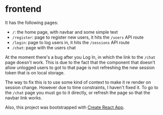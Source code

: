 # frontend

It has the following pages:

- `/`: the home page, with navbar and some simple text
- `/register`: page to register new users, it hits the `/users` API route
- `/login`: page to log users in, it hits the `/sessions` API route
- `/chat`: page with the users chat

At the moment there's a bug after you Log In, in which the link to the `/chat` page doesn't work. This is due to the fact that the component that doesn't allow unlogged users to got to that page is not refreshing the new session token that is on local storage.

The way to fix this is to use some kind of context to make it re render on session change. However due to time constraints, I haven't fixed it. To go to the `/chat` page you must go to it directly, or refresh the page so that the navbar link works.

Also, this project was bootstrapped with [Create React App](https://github.com/facebook/create-react-app).
